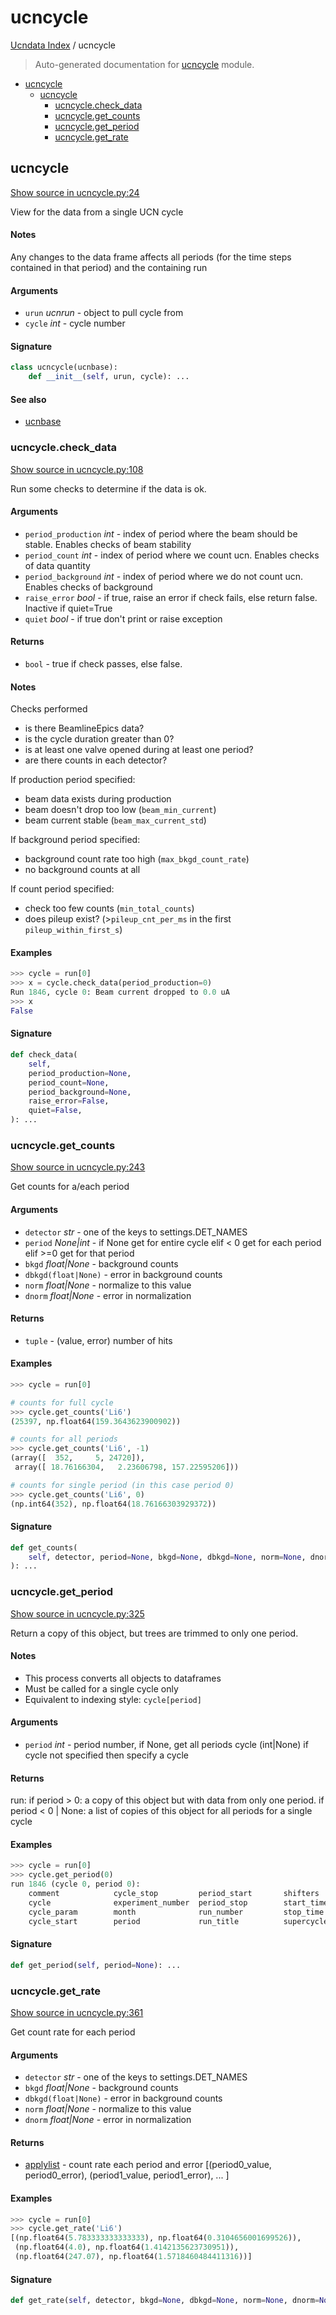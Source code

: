 # ucncycle

[Ucndata Index](./README.md#ucndata-index) / ucncycle

> Auto-generated documentation for [ucncycle](../../ucncycle.py) module.

- [ucncycle](#ucncycle)
  - [ucncycle](#ucncycle-1)
    - [ucncycle.check_data](#ucncyclecheck_data)
    - [ucncycle.get_counts](#ucncycleget_counts)
    - [ucncycle.get_period](#ucncycleget_period)
    - [ucncycle.get_rate](#ucncycleget_rate)

## ucncycle

[Show source in ucncycle.py:24](../../ucncycle.py#L24)

View for the data from a single UCN cycle

#### Notes

Any changes to the data frame affects all periods (for the time steps
contained in that period) and the containing run

#### Arguments

- `urun` *ucnrun* - object to pull cycle from
- `cycle` *int* - cycle number

#### Signature

```python
class ucncycle(ucnbase):
    def __init__(self, urun, cycle): ...
```

#### See also

- [ucnbase](./ucnbase.md#ucnbase)

### ucncycle.check_data

[Show source in ucncycle.py:108](../../ucncycle.py#L108)

Run some checks to determine if the data is ok.

#### Arguments

- `period_production` *int* - index of period where the beam should be stable. Enables checks of beam stability
- `period_count` *int* - index of period where we count ucn. Enables checks of data quantity
- `period_background` *int* - index of period where we do not count ucn. Enables checks of background
- `raise_error` *bool* - if true, raise an error if check fails, else return false. Inactive if quiet=True
- `quiet` *bool* - if true don't print or raise exception

#### Returns

- `bool` - true if check passes, else false.

#### Notes

Checks performed

* is there BeamlineEpics data?
* is the cycle duration greater than 0?
* is at least one valve opened during at least one period?
* are there counts in each detector?

If production period specified:

* beam data exists during production
* beam doesn't drop too low (`beam_min_current`)
* beam current stable (`beam_max_current_std`)

If background period specified:

* background count rate too high (`max_bkgd_count_rate`)
* no background counts at all

If count period specified:

* check too few counts (`min_total_counts`)
* does pileup exist? (>`pileup_cnt_per_ms` in the first `pileup_within_first_s`)

#### Examples

```python
>>> cycle = run[0]
>>> x = cycle.check_data(period_production=0)
Run 1846, cycle 0: Beam current dropped to 0.0 uA
>>> x
False
```

#### Signature

```python
def check_data(
    self,
    period_production=None,
    period_count=None,
    period_background=None,
    raise_error=False,
    quiet=False,
): ...
```

### ucncycle.get_counts

[Show source in ucncycle.py:243](../../ucncycle.py#L243)

Get counts for a/each period

#### Arguments

- `detector` *str* - one of the keys to settings.DET_NAMES
- `period` *None|int* - if None get for entire cycle
                    elif < 0 get for each period
                    elif >=0 get for that period
- `bkgd` *float|None* - background counts
- `dbkgd(float|None)` - error in background counts
- `norm` *float|None* - normalize to this value
- `dnorm` *float|None* - error in normalization

#### Returns

- `tuple` - (value, error) number of hits

#### Examples

```python
>>> cycle = run[0]

# counts for full cycle
>>> cycle.get_counts('Li6')
(25397, np.float64(159.3643623900902))

# counts for all periods
>>> cycle.get_counts('Li6', -1)
(array([  352,     5, 24720]),
 array([ 18.76166304,   2.23606798, 157.22595206]))

# counts for single period (in this case period 0)
>>> cycle.get_counts('Li6', 0)
(np.int64(352), np.float64(18.76166303929372))
```

#### Signature

```python
def get_counts(
    self, detector, period=None, bkgd=None, dbkgd=None, norm=None, dnorm=None
): ...
```

### ucncycle.get_period

[Show source in ucncycle.py:325](../../ucncycle.py#L325)

Return a copy of this object, but trees are trimmed to only one period.

#### Notes

* This process converts all objects to dataframes
* Must be called for a single cycle only
* Equivalent to indexing style: `cycle[period]`

#### Arguments

- `period` *int* - period number, if None, get all periods
cycle (int|None) if cycle not specified then specify a cycle

#### Returns

run:
    if period > 0: a copy of this object but with data from only one period.
    if period < 0 | None: a list of copies of this object for all periods for a single cycle

#### Examples

```python
>>> cycle = run[0]
>>> cycle.get_period(0)
run 1846 (cycle 0, period 0):
    comment            cycle_stop         period_start       shifters           tfile
    cycle              experiment_number  period_stop        start_time         year
    cycle_param        month              run_number         stop_time
    cycle_start        period             run_title          supercycle
```

#### Signature

```python
def get_period(self, period=None): ...
```

### ucncycle.get_rate

[Show source in ucncycle.py:361](../../ucncycle.py#L361)

Get count rate for each period

#### Arguments

- `detector` *str* - one of the keys to settings.DET_NAMES
- `bkgd` *float|None* - background counts
- `dbkgd(float|None)` - error in background counts
- `norm` *float|None* - normalize to this value
- `dnorm` *float|None* - error in normalization

#### Returns

- [applylist](./applylist.md#applylist) - count rate each period and error
    [(period0_value, period0_error),
     (period1_value, period1_error),
     ...
    ]

#### Examples

```python
>>> cycle = run[0]
>>> cycle.get_rate('Li6')
[(np.float64(5.783333333333333), np.float64(0.3104656001699526)),
 (np.float64(4.0), np.float64(1.4142135623730951)),
 (np.float64(247.07), np.float64(1.5718460484411316))]
```

#### Signature

```python
def get_rate(self, detector, bkgd=None, dbkgd=None, norm=None, dnorm=None): ...
```